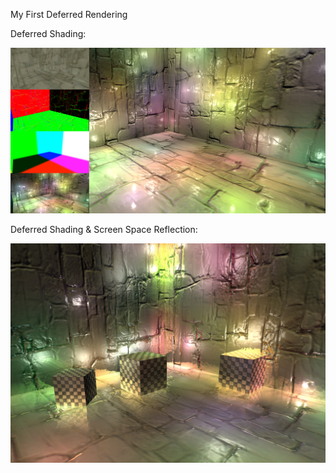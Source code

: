 My First Deferred Rendering

Deferred Shading:

![img](ScreenShot.jpg)

Deferred Shading & Screen Space Reflection:

![img](ScreenShotSSR.jpg)